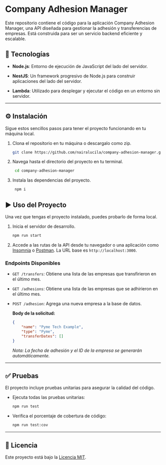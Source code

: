 # Company Adhesion Manager
Este repositorio contiene el código para la aplicación Company Adhesion Manager, una API diseñada para gestionar la adhesión y transferencias de empresas. Está construida para ser un servicio backend eficiente y escalable.

## 🚀 Tecnologías

* **Node.js**: Entorno de ejecución de JavaScript del lado del servidor.

* **NestJS**: Un framework progresivo de Node.js para construir aplicaciones del lado del servidor.

* **Lambda**: Utilizado para desplegar y ejecutar el código en un entorno sin servidor.

---

## ⚙️ Instalación

Sigue estos sencillos pasos para tener el proyecto funcionando en tu máquina local.

1. Clona el repositorio en tu máquina o descargalo como zip.

   ```bash
   git clone https://github.com/nairalucila/company-adhesion-manager.git

2. Navega hasta el directorio del proyecto en tu terminal.

   ```bash
	cd company-adhesion-manager

3. Instala las dependencias del proyecto.

   ```bash
	npm i

## ▶️ Uso del Proyecto

Una vez que tengas el proyecto instalado, puedes probarlo de forma local.

1.  Inicia el servidor de desarrollo.
    ```bash
    npm run start
    ```

2.  Accede a las rutas de la API desde tu navegador o una aplicación como [Insomnia](https://insomnia.rest/) o [Postman](https://www.postman.com/). La URL base es `http://localhost:3000`.

### Endpoints Disponibles

* `GET /transfers`: Obtiene una lista de las empresas que transfirieron en el último mes.
* `GET /adhesions`: Obtiene una lista de las empresas que se adhirieron en el último mes.
* `POST /adhesion`: Agrega una nueva empresa a la base de datos.

  **Body de la solicitud:**
    ```json
    {
    	"name": "Pyme Tech Example",
    	"type": "Pyme",
    	"transferDates": []
    }
    ```
    *Nota: La fecha de adhesión y el ID de la empresa se generarán automáticamente.*

---

## ✅ Pruebas

El proyecto incluye pruebas unitarias para asegurar la calidad del código.

* Ejecuta todas las pruebas unitarias:
    ```bash
    npm run test
    ```
* Verifica el porcentaje de cobertura de código:
    ```bash
    npm run test:cov
    ```

---

## 📄 Licencia

Este proyecto está bajo la [Licencia MIT](https://opensource.org/licenses/MIT).
